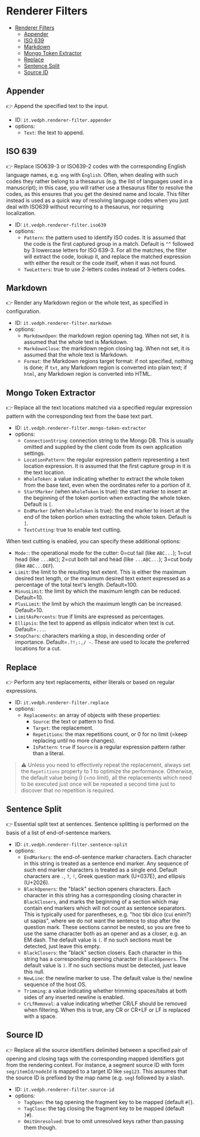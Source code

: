 # Renderer Filters

- [Renderer Filters](#renderer-filters)
  - [Appender](#appender)
  - [ISO 639](#iso-639)
  - [Markdown](#markdown)
  - [Mongo Token Extractor](#mongo-token-extractor)
  - [Replace](#replace)
  - [Sentence Split](#sentence-split)
  - [Source ID](#source-id)

## Appender

👉 Append the specified text to the input.

- ID: `it.vedph.renderer-filter.appender`
- options:
  - `Text`: the text to append.

## ISO 639

👉 Replace ISO639-3 or ISO639-2 codes with the corresponding English language names, e.g. `eng` with `English`. Often, when dealing with such codes they rather belong to a thesaurus (e.g. the list of languages used in a manuscript); in this case, you will rather use a thesaurus filter to resolve the codes, as this ensures that you get the desired name and locale. This filter instead is used as a quick way of resolving language codes when you just deal with ISO639 without recurring to a thesaurus, nor requiring localization.

- ID: `it.vedph.renderer-filter.iso639`
- options:
  - `Pattern`: the pattern used to identify ISO codes. It is assumed that the code is the first captured group in a match. Default is `^^` followed by 3 lowercase letters for ISO 639-3. For all the matches, the filter will extract the code, lookup it, and replace the matched expression with either the result or the code itself, when it was not found.
  - `TwoLetters`: true to use 2-letters codes instead of 3-letters codes.

## Markdown

👉 Render any Markdown region or the whole text, as specified in configuration.

- ID: `it.vedph.renderer-filter.markdown`
- options:
  - `MarkdownOpen`: the markdown region opening tag. When not set, it is assumed that the whole text is Markdown.
  - `MarkdownClose`: the markdown region closing tag. When not set, it is assumed that the whole text is Markdown.
  - `Format`: the Markdown regions target format: if not specified, nothing is done; if `txt`, any Markdown region is converted into plain text; if `html`, any Markdown region is converted into HTML.

## Mongo Token Extractor

👉 Replace all the text locations matched via a specified regular expression pattern with the corresponding text from the base text part.

- ID: `it.vedph.renderer-filter.mongo-token-extractor`
- options:
  - `ConnectionString`: connection string to the Mongo DB. This is usually omitted and supplied by the client code from its own application settings.
  - `LocationPattern`: the regular expression pattern representing a text location expression. It is assumed that the first capture group in it is the text location.
  - `WholeToken`: a value indicating whether to extract the whole token from the base text, even when the oordinates refer to a portion of it.
  - `StartMarker` (when `WholeToken` is true): the start marker to insert at the beginning of the token portion when extracting the whole token. Default is `[`.
  - `EndMarker` (when `WholeToken` is true): the end marker to insert at the end of the token portion when extracting the whole token. Default is `]`.
  - `TextCutting`: true to enable text cutting.

When text cutting is enabled, you can specify these additional options:

- `Mode:`: the operational mode for the cutter: 0=cut tail (like `ABC...`); 1=cut head (like `...ABC`); 2=cut both tail and head (like `...ABC...`); 3=cut body (like `ABC...DEF`).
- `Limit`:  the limit to the resulting text extent. This is either the maximum desired text length, or the maximum desired text extent expressed as a percentage of the total text's length. Default=100.
- `MinusLimit`: the limit by which the maximum length can be reduced. Default=10.
- `PlusLimit`: the limit by which the maximum length can be increased. Default=10.
- `LimitAsPercents`: true if limits are expressed as percentages.
- `Ellipsis`: the text to append as ellipsis indicator when text is cut. Default=`...`.
- `StopChars`: characters marking a stop, in descending order of importance. Default=`.?!;:,/ -`. These are used to locate the preferred locations for a cut.

## Replace

👉 Perform any text replacements, either literals or based on regular expressions.

- ID: `it.vedph.renderer-filter.replace`
- options:
  - `Replacements`: an array of objects with these properties:
    - `Source`: the text or pattern to find.
    - `Target`: the replacement.
    - `Repetitions`: the max repetitions count, or 0 for no limit (=keep replacing until no more changes).
    - `IsPattern`: `true` if `Source` is a regular expression pattern rather than a literal.

>⚠️ Unless you need to effectively repeat the replacement, always set the `Repetitions` property to 1 to optimize the performance. Otherwise, the default value being 0 (=no limit), all the replacements which need to be executed just once will be repeated a second time just to discover that no repetition is required.

## Sentence Split

👉 Essential split text at sentences. Sentence splitting is performed on the basis of a list of end-of-sentence markers.

- ID: `it.vedph.renderer-filter.sentence-split`
- options:
  - `EndMarkers`: the end-of-sentence marker characters. Each character in this string is treated as a sentence end marker. Any sequence of such end marker characters is treated as a single end. Default characters are `.`, `?`, `!`, Greek question mark (U+037E), and ellipsis (U+2026).
  - `BlackOpeners`: the "black" section openers characters. Each character in this string has a corresponding closing character in `BlackClosers`, and marks the beginning of a section which may contain end markers which will not count as sentence separators. This is typically used for parentheses, e.g. "hoc tibi dico (cui enim?) ut sapias", where we do not want the sentence to stop after the question mark. These sections cannot be nested, so you are free to use the same character both as an opener and as a closer, e.g. an EM dash. The default value is `(`. If no such sections must be detected, just leave this empty.
  - `BlackClosers`: the "black" section closers. Each character in this string has a corresponding opening character in `BlackOpeners`. The default value is `)`. If no such sections must be detected, just leave this null.
  - `NewLine`: the newline marker to use. The default value is the/ newline sequence of the host OS.
  - `Trimming`: a value indicating whether trimming spaces/tabs at both sides of any inserted newline is enabled.
  - `CrLfRemoval`: a value indicating whether CR/LF should be removed when filtering. When this is true, any CR or CR+LF or LF is replaced with a space.

## Source ID

👉 Replace all the source identifiers delimited between a specified pair of opening and closing tags with the corresponding mapped identifiers got from the rendering context. For instance, a segment source ID with form `seg/itemId/nodeId` is mapped to a target ID like `seg123`. This assumes that the source ID is prefixed by the map name (e.g. `seg`) followed by a slash.

- ID: `it.vedph.renderer-filter.source-id`
- options:
  - `TagOpen`: the tag opening the fragment key to be mapped (default `#[`).
  - `TagClose`: the tag closing the fragment key to be mapped (default `]#`).
  - `OmitUnresolved`: true to omit unresolved keys rather than passing them though.
